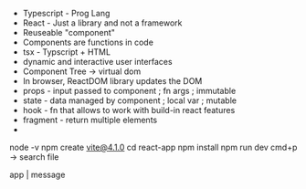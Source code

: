 - Typescript - Prog Lang
- React - Just a library and not a framework
- Reuseable "component"
- Components are functions in code
- tsx - Typscript + HTML
- dynamic and interactive user interfaces
- Component Tree -> virtual dom
- In browser, ReactDOM library updates the DOM
- props - input passed to component ; fn args ; immutable
- state - data managed by component ; local var ; mutable
- hook - fn that allows to work with build-in react features
- fragment - return multiple elements
- 



node -v
npm create vite@4.1.0
cd react-app
npm install
npm run dev
cmd+p -> search file


app
|
message

